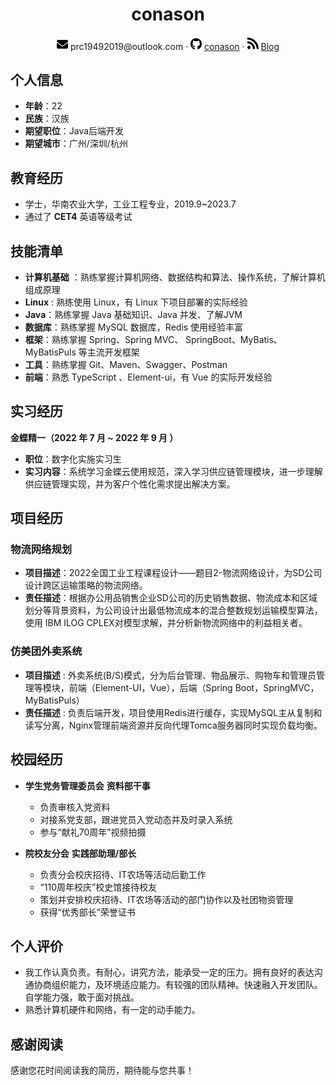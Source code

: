 <div style="page-break-after: always;"></div>

<center>
     <h1>conason</h1>
     <div>
         <span>
             <img src="assets/envelope-solid.svg" width="18px">
             prc19492019@outlook.com
         </span>
         ·
         <span>
             <img src="assets/github-brands.svg" width="18px">
             <a href="https://github.com/conason">conason</a>
         </span>
         ·
         <span>
             <img src="assets/rss-solid.svg" width="18px">
             <a href="https://conason.github.io/">Blog</a>
         </span>
     </div>
 </center>



## 个人信息 

* **年龄**：22
* **民族**：汉族
* **期望职位**：Java后端开发
* **期望城市**：广州/深圳/杭州



## 教育经历

- 学士，华南农业大学，工业工程专业，2019.9~2023.7
- 通过了 **CET4** 英语等级考试

## 技能清单

- **计算机基础** ：熟练掌握计算机网络、数据结构和算法、操作系统，了解计算机组成原理
- **Linux** : 熟练使用 Linux，有 Linux 下项目部署的实际经验
- **Java**：熟练掌握 Java 基础知识、Java 并发、了解JVM
- **数据库**：熟练掌握 MySQL 数据库，Redis 使用经验丰富 
- **框架**：熟练掌握 Spring、Spring MVC、 SpringBoot、MyBatis、MyBatisPuls 等主流开发框架
- **工具**：熟练掌握 Git、Maven、Swagger、Postman
- **前端**：熟悉 TypeScript 、Element-ui，有 Vue 的实际开发经验

## 实习经历

**金蝶精一（2022 年 7 月 ~ 2022 年 9 月 ）**

- **职位**：数字化实施实习生
- **实习内容**：系统学习金蝶云使用规范，深入学习供应链管理模块，进一步理解供应链管理实现，并为客户个性化需求提出解决方案。

## 项目经历 

### 物流网络规划

* **项目描述**：2022全国工业工程课程设计——题目2-物流网络设计，为SD公司设计跨区运输策略的物流网络。
* **责任描述**：根据办公用品销售企业SD公司的历史销售数据、物流成本和区域划分等背景资料，为公司设计出最低物流成本的混合整数规划运输模型算法，使用 IBM ILOG CPLEX对模型求解，并分析新物流网络中的利益相关者。

### 仿美团外卖系统

- **项目描述** : 外卖系统(B/S)模式，分为后台管理、物品展示、购物车和管理员管理等模块，前端（Element-UI，Vue），后端（Spring Boot，SpringMVC，MyBatisPuls）
- **责任描述** : 负责后端开发，项目使用Redis进行缓存，实现MySQL主从复制和读写分离，Nginx管理前端资源并反向代理Tomca服务器同时实现负载均衡。

## 校园经历

* **学生党务管理委员会** **资料部干事**
  * 负责审核入党资料
  * 对接系党支部，跟进党员入党动态并及时录入系统
  * 参与“献礼70周年”视频拍摄

* **院校友分会** **实践部助理/部长**
  * 负责分会校庆招待、IT农场等活动后勤工作
  * “110周年校庆”校史馆接待校友
  * 策划并安排校庆招待、IT农场等活动的部门协作以及社团物资管理
  * 获得“优秀部长”荣誉证书

## 个人评价

+ 我工作认真负责。有耐心，讲究方法，能承受一定的压力。拥有良好的表达沟通协商组织能力，及环境适应能力。有较强的团队精神。快速融入开发团队。自学能力强，敢于面对挑战。
+ 熟悉计算机硬件和网络，有一定的动手能力。

## 感谢阅读

感谢您花时间阅读我的简历，期待能与您共事！

<div style="page-break-after: always;"></div>